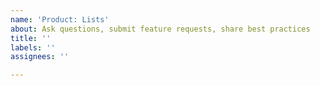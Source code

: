 ```yaml
---
name: 'Product: Lists'
about: Ask questions, submit feature requests, share best practices
title: ''
labels: ''
assignees: ''

---
```



